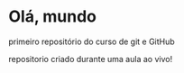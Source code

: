 # Olá, mundo 
 primeiro repositório do curso de git e GitHub 

repositorio criado durante uma aula ao vivo!
